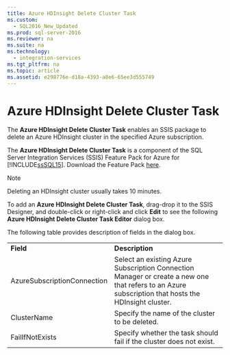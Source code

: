 ```yaml
---
title: Azure HDInsight Delete Cluster Task
ms.custom: 
  - SQL2016_New_Updated
ms.prod: sql-server-2016
ms.reviewer: na
ms.suite: na
ms.technology: 
  - integration-services
ms.tgt_pltfrm: na
ms.topic: article
ms.assetid: e298776e-d18a-4393-a8e6-65ee3d555749
---
```

# Azure HDInsight Delete Cluster Task
  The **Azure HDInsight Delete Cluster Task** enables an SSIS package to delete an Azure HDInsight cluster in the specified Azure subscription.  
  
 The **Azure HDInsight Delete Cluster Task** is a component of the SQL Server Integration Services \(SSIS\) Feature Pack for Azure for [!INCLUDE[ssSQL15](../../Token/Other/ssSQL15_md.md)]. Download the Feature Pack [here](http://go.microsoft.com/fwlink/?LinkID=626967).  
  
> [!NOTE]  
>  Deleting an HDInsight cluster usually takes 10 minutes.  
  
 To add an **Azure HDInsight Delete Cluster Task**, drag\-drop it to the SSIS Designer, and double\-click or right\-click and click **Edit** to see the following **Azure HDInsight Delete Cluster Task Editor** dialog box.  
  
 The following table provides description of fields in the dialog box.  
  
|||  
|-|-|  
|**Field**|**Description**|  
|AzureSubscriptionConnection|Select an existing Azure Subscription Connection Manager or create a new one that refers to an Azure subscription that hosts the HDInsight cluster.|  
|ClusterName|Specify the name of the cluster to be deleted.|  
|FailIfNotExists|Specify whether the task should fail if the cluster does not exist.|  
  
  